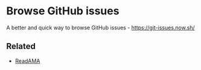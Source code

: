 Browse GitHub issues
=======

A better and quick way to browse GitHub issues -
https://git-issues.now.sh/

## Related
- [ReadAMA](https://github.com/akashnimare/ReadAMA)
 

